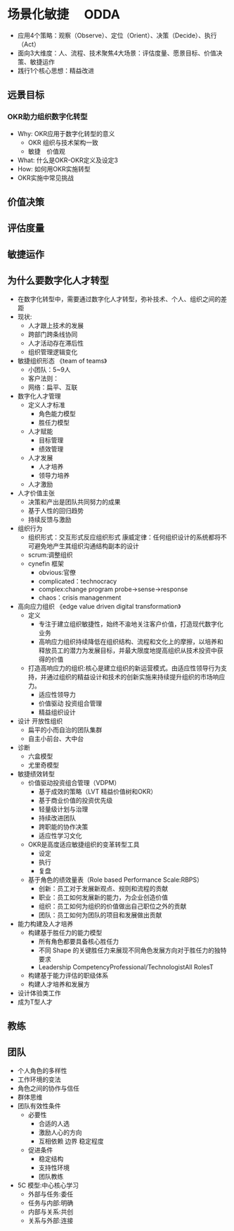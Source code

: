 # 场景化敏捷　 ODDA

* 应用4个策略：观察（Observe）、定位（Orient）、决策（Decide）、执行（Act）
* 面向3大维度：人、流程、技术聚焦4大场景：评估度量、愿景目标、价值决策、敏捷运作
* 践行1个核心思想：精益改进

## 远景目标

### OKR助力组织数字化转型

* Why: OKR应用于数字化转型的意义
  - OKR 组织与技术架构一致
  - 敏捷　价值观
* What: 什么是OKR-OKR定义及设定3
* How: 如何用OKR实施转型
* OKR实施中常⻅挑战

## 价值决策

## 评估度量

## 敏捷运作

## 为什么要数字化人才转型

* 在数字化转型中，需要通过数字化人才转型，弥补技术、个人、组织之间的差距
* 现状:
  - 人才跟上技术的发展
  - 跨部门跨条线协同
  - 人才活动存在滞后性
  - 组织管理逻辑变化
* 敏捷组织形态 《team of teams》
  - 小团队：5~9人
  - 客户法则：
  - 网络：扁平、互联
* 数字化人才管理
  - 定义人才标准
    + 角色能力模型
    + 胜任力模型
  - 人才赋能
    + 目标管理
    + 绩效管理
  - 人才发展
    + 人才培养
    + 领导力培养
  - 人才激励
* 人才价值主张
  - 决策和产出是团队共同努力的成果
  - 基于人性的回归趋势
  - 持续反馈与激励
* 组织行为
  - 组织形式：交互形式反应组织形式 康威定律：任何组织设计的系统都将不可避免地产生其组织沟通结构副本的设计
  - scrum:调整组织
  - cynefin 框架
    + obvious:官僚
    + complicated：technocracy
    + complex:change program probe->sense->response
    + chaos：crisis managenment
* 高向应力组织 《edge value driven digital transformation》
  - 定义
    + 专注于建立组织敏捷性，始终不渝地关注客户价值，打造现代数字化业务
    + 高响应力组织持续降低在组织结构、流程和文化上的摩擦，以培养和释放员工的潜力为发展目标，并最大限度地提高组织从技术投资中获得的价值
  - 打造高响应力的组织:核心是建立组织的新运营模式。由适应性领导行为支持，并通过组织的精益设计和技术的创新实施来持续提升组织的市场响应力。
    + 适应性领导力
    + 价值驱动 投资组合管理
    + 精益组织设计
* 设计 开放性组织
  - 扁平的小而自治的团队集群
  - 自主小前台、大中台
* 诊断
  - 六盒模型
  * 尤里奇模型
* 敏捷绩效转型
  - 价值驱动投资组合管理（VDPM）
    + 基于成效的策略（LVT 精益价值树和OKR）
    + 基于商业价值的投资优先级
    + 轻量级计划与治理
    + 持续改进团队
    + 跨职能的协作决策
    + 适应性学习文化
  - OKR是高度适应敏捷组织的变革转型工具
    + 设定
    + 执行
    + 复盘
  - 基于⻆色的绩效量表（Role based Performance Scale:RBPS）
    + 创新：员工对于发展新观点、规则和流程的贡献
    + 职业：员工如何发展新的能力，为企业创造价值
    + 组织：员工如何为组织的价值做出自己职位之外的贡献
    + 团队：员工如何为团队的项目和发展做出贡献
* 能力构建及人才培养
  - 构建基于胜任力的能力模型
    + 所有⻆色都要具备核心胜任力
    + 不同 Shape 的关键胜任力来展现不同⻆色发展方向对于胜任力的独特要求
    + Leadership CompetencyProfessional/TechnologistAll RolesT
  - 构建基于能力评估的职级体系
  - 构建人才培养和发展方
* 设计体验类工作
* 成为T型人才

## 教练

## 团队

* 个人角色的多样性
* 工作环境的变法
* 角色之间的协作与信任
* 群体思维
* 团队有效性条件
  - 必要性
    + 合适的人选
    + 激励人心的方向
    + 互相依赖 边界 稳定程度
  - 促进条件
    + 稳定结构
    + 支持性环境
    + 团队教练
* 5C 模型:中心核心学习
  - 外部与任务:委任
  - 任务与内部:明确
  - 内部与关系:共创
  - 关系与外部:连接

